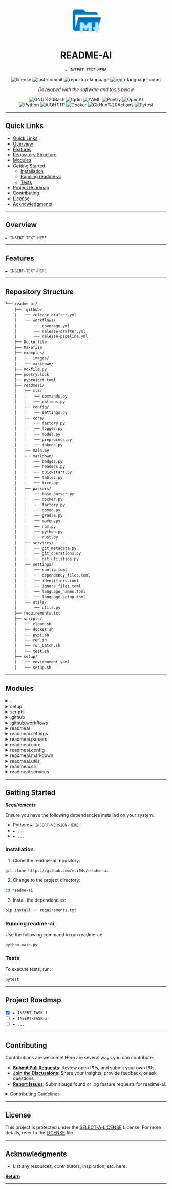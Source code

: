 <div align="center">
<p align="center">
  <img src="https://raw.githubusercontent.com/PKief/vscode-material-icon-theme/ec559a9f6bfd399b82bb44393651661b08aaf7ba/icons/folder-markdown-open.svg" width="100" />
</p>
<p align="center">
    <h1 align="center">README-AI</h1>
</p>
<p align="center">
    <em><code>► INSERT-TEXT-HERE</code></em>
</p>
<p align="center">
	<img src="https://img.shields.io/github/license/eli64s/readme-ai?style=flat-square" alt="license">
	<img src="https://img.shields.io/github/last-commit/eli64s/readme-ai?style=flat-square" alt="last-commit">
	<img src="https://img.shields.io/github/languages/top/eli64s/readme-ai?style=flat-square" alt="repo-top-language">
	<img src="https://img.shields.io/github/languages/count/eli64s/readme-ai?style=flat-square" alt="repo-language-count">
<p>
<p align="center">
		<em>Developed with the software and tools below</em>
</p>
<p align="center">
	<img src="https://img.shields.io/badge/GNU%20Bash-4EAA25.svg?style=flat-square&logo=GNU-Bash&logoColor=white" alt="GNU%20Bash">
	<img src="https://img.shields.io/badge/tqdm-FFC107.svg?style=flat-square&logo=tqdm&logoColor=black" alt="tqdm">
	<img src="https://img.shields.io/badge/YAML-CB171E.svg?style=flat-square&logo=YAML&logoColor=white" alt="YAML">
	<img src="https://img.shields.io/badge/Poetry-60A5FA.svg?style=flat-square&logo=Poetry&logoColor=white" alt="Poetry">
	<img src="https://img.shields.io/badge/OpenAI-412991.svg?style=flat-square&logo=OpenAI&logoColor=white" alt="OpenAI">
	<br>
	<img src="https://img.shields.io/badge/Python-3776AB.svg?style=flat-square&logo=Python&logoColor=white" alt="Python">
	<img src="https://img.shields.io/badge/AIOHTTP-2C5BB4.svg?style=flat-square&logo=AIOHTTP&logoColor=white" alt="AIOHTTP">
	<img src="https://img.shields.io/badge/Docker-2496ED.svg?style=flat-square&logo=Docker&logoColor=white" alt="Docker">
	<img src="https://img.shields.io/badge/GitHub%20Actions-2088FF.svg?style=flat-square&logo=GitHub-Actions&logoColor=white" alt="GitHub%20Actions">
	<img src="https://img.shields.io/badge/Pytest-0A9EDC.svg?style=flat-square&logo=Pytest&logoColor=white" alt="Pytest">
</p>
</div>
<hr>

##  Quick Links
- [Quick Links](#quick-links)
- [Overview](#overview)
- [Features](#features)
- [Repository Structure](#repository-structure)
- [Modules](#modules)
- [Getting Started](#getting-started)
  - [Installation](#installation)
  - [Running readme-ai](#running-readme-ai)
  - [Tests](#tests)
- [Project Roadmap](#project-roadmap)
- [Contributing](#contributing)
- [License](#license)
- [Acknowledgments](#acknowledgments)

---

##  Overview

<code>► INSERT-TEXT-HERE</code>

---

##  Features

<code>► INSERT-TEXT-HERE</code>

---

##  Repository Structure

```sh
└── readme-ai/
    ├── .github/
    │   ├── release-drafter.yml
    │   └── workflows/
    │       ├── coverage.yml
    │       ├── release-drafter.yml
    │       └── release-pipeline.yml
    ├── Dockerfile
    ├── Makefile
    ├── examples/
    │   ├── images/
    │   └── markdown/
    ├── noxfile.py
    ├── poetry.lock
    ├── pyproject.toml
    ├── readmeai/
    │   ├── cli/
    │   │   ├── commands.py
    │   │   └── options.py
    │   ├── config/
    │   │   └── settings.py
    │   ├── core/
    │   │   ├── factory.py
    │   │   ├── logger.py
    │   │   ├── model.py
    │   │   ├── preprocess.py
    │   │   └── tokens.py
    │   ├── main.py
    │   ├── markdown/
    │   │   ├── badges.py
    │   │   ├── headers.py
    │   │   ├── quickstart.py
    │   │   ├── tables.py
    │   │   └── tree.py
    │   ├── parsers/
    │   │   ├── base_parser.py
    │   │   ├── docker.py
    │   │   ├── factory.py
    │   │   ├── gomod.py
    │   │   ├── gradle.py
    │   │   ├── maven.py
    │   │   ├── npm.py
    │   │   ├── python.py
    │   │   └── rust.py
    │   ├── services/
    │   │   ├── git_metadata.py
    │   │   ├── git_operations.py
    │   │   └── git_utilities.py
    │   ├── settings/
    │   │   ├── config.toml
    │   │   ├── dependency_files.toml
    │   │   ├── identifiers.toml
    │   │   ├── ignore_files.toml
    │   │   ├── language_names.toml
    │   │   └── language_setup.toml
    │   └── utils/
    │       └── utils.py
    ├── requirements.txt
    ├── scripts/
    │   ├── clean.sh
    │   ├── docker.sh
    │   ├── pypi.sh
    │   ├── run.sh
    │   ├── run_batch.sh
    │   └── test.sh
    ├── setup/
    │   ├── environment.yaml
    │   └── setup.sh

```

---

##  Modules

<details closed><summary>.</summary>

| File                                                                               | Summary                         |
| ---                                                                                | ---                             |
| [requirements.txt](https://github.com/eli64s/readme-ai/blob/main/requirements.txt) | <code>► INSERT-TEXT-HERE</code> |
| [Dockerfile](https://github.com/eli64s/readme-ai/blob/main/Dockerfile)             | <code>► INSERT-TEXT-HERE</code> |
| [Makefile](https://github.com/eli64s/readme-ai/blob/main/Makefile)                 | <code>► INSERT-TEXT-HERE</code> |
| [pyproject.toml](https://github.com/eli64s/readme-ai/blob/main/pyproject.toml)     | <code>► INSERT-TEXT-HERE</code> |
| [poetry.lock](https://github.com/eli64s/readme-ai/blob/main/poetry.lock)           | <code>► INSERT-TEXT-HERE</code> |
| [noxfile.py](https://github.com/eli64s/readme-ai/blob/main/noxfile.py)             | <code>► INSERT-TEXT-HERE</code> |

</details>

<details closed><summary>setup</summary>

| File                                                                                     | Summary                         |
| ---                                                                                      | ---                             |
| [setup.sh](https://github.com/eli64s/readme-ai/blob/main/setup/setup.sh)                 | <code>► INSERT-TEXT-HERE</code> |
| [environment.yaml](https://github.com/eli64s/readme-ai/blob/main/setup/environment.yaml) | <code>► INSERT-TEXT-HERE</code> |

</details>

<details closed><summary>scripts</summary>

| File                                                                               | Summary                         |
| ---                                                                                | ---                             |
| [run_batch.sh](https://github.com/eli64s/readme-ai/blob/main/scripts/run_batch.sh) | <code>► INSERT-TEXT-HERE</code> |
| [pypi.sh](https://github.com/eli64s/readme-ai/blob/main/scripts/pypi.sh)           | <code>► INSERT-TEXT-HERE</code> |
| [run.sh](https://github.com/eli64s/readme-ai/blob/main/scripts/run.sh)             | <code>► INSERT-TEXT-HERE</code> |
| [clean.sh](https://github.com/eli64s/readme-ai/blob/main/scripts/clean.sh)         | <code>► INSERT-TEXT-HERE</code> |
| [test.sh](https://github.com/eli64s/readme-ai/blob/main/scripts/test.sh)           | <code>► INSERT-TEXT-HERE</code> |
| [docker.sh](https://github.com/eli64s/readme-ai/blob/main/scripts/docker.sh)       | <code>► INSERT-TEXT-HERE</code> |

</details>

<details closed><summary>.github</summary>

| File                                                                                             | Summary                         |
| ---                                                                                              | ---                             |
| [release-drafter.yml](https://github.com/eli64s/readme-ai/blob/main/.github/release-drafter.yml) | <code>► INSERT-TEXT-HERE</code> |

</details>

<details closed><summary>.github.workflows</summary>

| File                                                                                                         | Summary                         |
| ---                                                                                                          | ---                             |
| [coverage.yml](https://github.com/eli64s/readme-ai/blob/main/.github/workflows/coverage.yml)                 | <code>► INSERT-TEXT-HERE</code> |
| [release-pipeline.yml](https://github.com/eli64s/readme-ai/blob/main/.github/workflows/release-pipeline.yml) | <code>► INSERT-TEXT-HERE</code> |
| [release-drafter.yml](https://github.com/eli64s/readme-ai/blob/main/.github/workflows/release-drafter.yml)   | <code>► INSERT-TEXT-HERE</code> |

</details>

<details closed><summary>readmeai</summary>

| File                                                                      | Summary                         |
| ---                                                                       | ---                             |
| [main.py](https://github.com/eli64s/readme-ai/blob/main/readmeai/main.py) | <code>► INSERT-TEXT-HERE</code> |

</details>

<details closed><summary>readmeai.settings</summary>

| File                                                                                                           | Summary                         |
| ---                                                                                                            | ---                             |
| [ignore_files.toml](https://github.com/eli64s/readme-ai/blob/main/readmeai/settings/ignore_files.toml)         | <code>► INSERT-TEXT-HERE</code> |
| [language_names.toml](https://github.com/eli64s/readme-ai/blob/main/readmeai/settings/language_names.toml)     | <code>► INSERT-TEXT-HERE</code> |
| [identifiers.toml](https://github.com/eli64s/readme-ai/blob/main/readmeai/settings/identifiers.toml)           | <code>► INSERT-TEXT-HERE</code> |
| [config.toml](https://github.com/eli64s/readme-ai/blob/main/readmeai/settings/config.toml)                     | <code>► INSERT-TEXT-HERE</code> |
| [dependency_files.toml](https://github.com/eli64s/readme-ai/blob/main/readmeai/settings/dependency_files.toml) | <code>► INSERT-TEXT-HERE</code> |
| [language_setup.toml](https://github.com/eli64s/readme-ai/blob/main/readmeai/settings/language_setup.toml)     | <code>► INSERT-TEXT-HERE</code> |

</details>

<details closed><summary>readmeai.parsers</summary>

| File                                                                                            | Summary                         |
| ---                                                                                             | ---                             |
| [gomod.py](https://github.com/eli64s/readme-ai/blob/main/readmeai/parsers/gomod.py)             | <code>► INSERT-TEXT-HERE</code> |
| [factory.py](https://github.com/eli64s/readme-ai/blob/main/readmeai/parsers/factory.py)         | <code>► INSERT-TEXT-HERE</code> |
| [docker.py](https://github.com/eli64s/readme-ai/blob/main/readmeai/parsers/docker.py)           | <code>► INSERT-TEXT-HERE</code> |
| [npm.py](https://github.com/eli64s/readme-ai/blob/main/readmeai/parsers/npm.py)                 | <code>► INSERT-TEXT-HERE</code> |
| [gradle.py](https://github.com/eli64s/readme-ai/blob/main/readmeai/parsers/gradle.py)           | <code>► INSERT-TEXT-HERE</code> |
| [base_parser.py](https://github.com/eli64s/readme-ai/blob/main/readmeai/parsers/base_parser.py) | <code>► INSERT-TEXT-HERE</code> |
| [python.py](https://github.com/eli64s/readme-ai/blob/main/readmeai/parsers/python.py)           | <code>► INSERT-TEXT-HERE</code> |
| [maven.py](https://github.com/eli64s/readme-ai/blob/main/readmeai/parsers/maven.py)             | <code>► INSERT-TEXT-HERE</code> |
| [rust.py](https://github.com/eli64s/readme-ai/blob/main/readmeai/parsers/rust.py)               | <code>► INSERT-TEXT-HERE</code> |

</details>

<details closed><summary>readmeai.core</summary>

| File                                                                                       | Summary                         |
| ---                                                                                        | ---                             |
| [preprocess.py](https://github.com/eli64s/readme-ai/blob/main/readmeai/core/preprocess.py) | <code>► INSERT-TEXT-HERE</code> |
| [tokens.py](https://github.com/eli64s/readme-ai/blob/main/readmeai/core/tokens.py)         | <code>► INSERT-TEXT-HERE</code> |
| [logger.py](https://github.com/eli64s/readme-ai/blob/main/readmeai/core/logger.py)         | <code>► INSERT-TEXT-HERE</code> |
| [factory.py](https://github.com/eli64s/readme-ai/blob/main/readmeai/core/factory.py)       | <code>► INSERT-TEXT-HERE</code> |
| [model.py](https://github.com/eli64s/readme-ai/blob/main/readmeai/core/model.py)           | <code>► INSERT-TEXT-HERE</code> |

</details>

<details closed><summary>readmeai.config</summary>

| File                                                                                     | Summary                         |
| ---                                                                                      | ---                             |
| [settings.py](https://github.com/eli64s/readme-ai/blob/main/readmeai/config/settings.py) | <code>► INSERT-TEXT-HERE</code> |

</details>

<details closed><summary>readmeai.markdown</summary>

| File                                                                                           | Summary                         |
| ---                                                                                            | ---                             |
| [tree.py](https://github.com/eli64s/readme-ai/blob/main/readmeai/markdown/tree.py)             | <code>► INSERT-TEXT-HERE</code> |
| [badges.py](https://github.com/eli64s/readme-ai/blob/main/readmeai/markdown/badges.py)         | <code>► INSERT-TEXT-HERE</code> |
| [tables.py](https://github.com/eli64s/readme-ai/blob/main/readmeai/markdown/tables.py)         | <code>► INSERT-TEXT-HERE</code> |
| [headers.py](https://github.com/eli64s/readme-ai/blob/main/readmeai/markdown/headers.py)       | <code>► INSERT-TEXT-HERE</code> |
| [quickstart.py](https://github.com/eli64s/readme-ai/blob/main/readmeai/markdown/quickstart.py) | <code>► INSERT-TEXT-HERE</code> |

</details>

<details closed><summary>readmeai.utils</summary>

| File                                                                              | Summary                         |
| ---                                                                               | ---                             |
| [utils.py](https://github.com/eli64s/readme-ai/blob/main/readmeai/utils/utils.py) | <code>► INSERT-TEXT-HERE</code> |

</details>

<details closed><summary>readmeai.cli</summary>

| File                                                                                  | Summary                         |
| ---                                                                                   | ---                             |
| [options.py](https://github.com/eli64s/readme-ai/blob/main/readmeai/cli/options.py)   | <code>► INSERT-TEXT-HERE</code> |
| [commands.py](https://github.com/eli64s/readme-ai/blob/main/readmeai/cli/commands.py) | <code>► INSERT-TEXT-HERE</code> |

</details>

<details closed><summary>readmeai.services</summary>

| File                                                                                                   | Summary                         |
| ---                                                                                                    | ---                             |
| [git_utilities.py](https://github.com/eli64s/readme-ai/blob/main/readmeai/services/git_utilities.py)   | <code>► INSERT-TEXT-HERE</code> |
| [git_operations.py](https://github.com/eli64s/readme-ai/blob/main/readmeai/services/git_operations.py) | <code>► INSERT-TEXT-HERE</code> |
| [git_metadata.py](https://github.com/eli64s/readme-ai/blob/main/readmeai/services/git_metadata.py)     | <code>► INSERT-TEXT-HERE</code> |

</details>

---

##  Getting Started

***Requirements***

Ensure you have the following dependencies installed on your system:

* Python: `► INSERT-VERSION-HERE`
* `► ...`
* `► ...`

###  Installation

1. Clone the readme-ai repository:
```sh
git clone https://github.com/eli64s/readme-ai
```

2. Change to the project directory:
```sh
cd readme-ai
```

3. Install the dependencies:
```sh
pip install -r requirements.txt
```

###  Running readme-ai
Use the following command to run readme-ai:
```sh
python main.py
```

###  Tests
To execute tests, run:
```sh
pytest
```

---

##  Project Roadmap

- [X] `► INSERT-TASK-1`
- [ ] `► INSERT-TASK-2`
- [ ] `► ...`

---

##  Contributing

Contributions are welcome! Here are several ways you can contribute:

- **[Submit Pull Requests](https://github.com/eli64s/readme-ai/blob/main/CONTRIBUTING.md)**: Review open PRs, and submit your own PRs.
- **[Join the Discussions](https://github.com/eli64s/readme-ai/discussions)**: Share your insights, provide feedback, or ask questions.
- **[Report Issues](https://github.com/eli64s/readme-ai/issues)**: Submit bugs found or log feature requests for readme-ai.

<details closed>
<summary>Contributing Guidelines</summary>

1. **Fork the Repository**: Start by forking the project repository to your GitHub account.
2. **Clone Locally**: Clone the forked repository to your local machine using a Git client.
   ```sh
   git clone <your-forked-repo-url>
   ```
3. **Create a New Branch**: Always work on a new branch, giving it a descriptive name.
   ```sh
   git checkout -b new-feature-x
   ```
4. **Make Your Changes**: Develop and test your changes locally.
5. **Commit Your Changes**: Commit with a clear and concise message describing your updates.
   ```sh
   git commit -m 'Implemented new feature x.'
   ```
6. **Push to GitHub**: Push the changes to your forked repository.
   ```sh
   git push origin new-feature-x
   ```
7. **Submit a Pull Request**: Create a PR against the original project repository. Clearly describe the changes and their motivations.

Once your PR is reviewed and approved, it will be merged into the main branch.

</details>

---

##  License

This project is protected under the [SELECT-A-LICENSE](https://choosealicense.com/licenses) License. For more details, refer to the [LICENSE](https://choosealicense.com/licenses/) file.

---

##  Acknowledgments

- List any resources, contributors, inspiration, etc. here.

[**Return**](#-quick-links)

---
